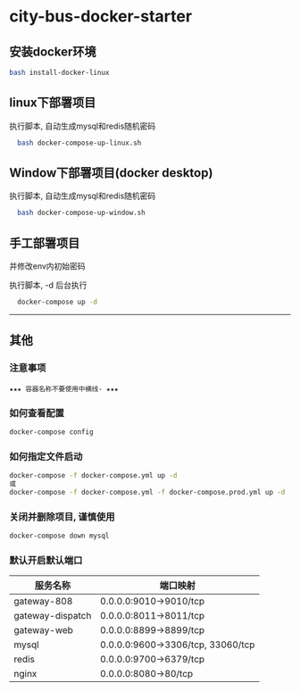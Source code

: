 # city-bus-docker-starter

## 安装docker环境

```bash
bash install-docker-linux
```

## linux下部署项目

 执行脚本, 自动生成mysql和redis随机密码

  ```bash
    bash docker-compose-up-linux.sh
  ```

## Window下部署项目(docker desktop)

执行脚本, 自动生成mysql和redis随机密码

  ```bash
    bash docker-compose-up-window.sh
  ```

## 手工部署项目

并修改env内初始密码

执行脚本, -d 后台执行

  ```bash
    docker-compose up -d  
  ```

---

## 其他

### 注意事项

```text
★★★ 容器名称不要使用中横线- ★★★
```

### 如何查看配置

```bash
docker-compose config
```

### 如何指定文件启动

```bash
docker-compose -f docker-compose.yml up -d
或
docker-compose -f docker-compose.yml -f docker-compose.prod.yml up -d
```

### 关闭并删除项目, 谨慎使用

```bash
docker-compose down mysql
```

### 默认开启默认端口

服务名称 | 端口映射
------- | -------
gateway-808 | 0.0.0.0:9010->9010/tcp
gateway-dispatch | 0.0.0.0:8011->8011/tcp
gateway-web | 0.0.0.0:8899->8899/tcp
mysql | 0.0.0.0:9600->3306/tcp, 33060/tcp
redis | 0.0.0.0:9700->6379/tcp
nginx | 0.0.0.0:8080->80/tcp